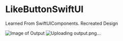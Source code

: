 # LikeButtonSwiftUI
Learned From SwiftUIComponents. Recreated Design



![Image of Output]()
![Uploading output.png…]()
